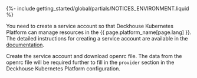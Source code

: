 {%- include getting_started/global/partials/NOTICES_ENVIRONMENT.liquid %}

You need to create a service account so that Deckhouse Kubernetes Platform can manage resources in the {{ page.platform_name[page.lang] }}. The detailed instructions for creating a service account are available in the [documentation](/modules/cloud-provider-openstack/environment.html).

Create the service account and download openrc file. The data from the openrc file will be required further to fill in the `provider` section in the Deckhouse Kubernetes Platform configuration.
